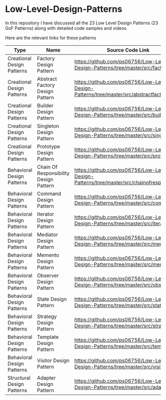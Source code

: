# Low-Level-Design-Patterns

In this repository I have discussed all the 23 Low Level Design Patterns (23 GoF Patterns) along with detailed code samples and videos

Here are the relevant links for these patterns

| Type | Name | Source Code Link |
| -----|------|------------------|
| Creational Design Patterns | Factory Design Pattern | https://github.com/ps06756/Low-Level-Design-Patterns/tree/master/src/factory |
| Creational Design Patterns | Abstract Factory Design Pattern | https://github.com/ps06756/Low-Level-Design-Patterns/tree/master/src/abstractfactory/with |
| Creational Design Patterns | Builder Design Pattern | https://github.com/ps06756/Low-Level-Design-Patterns/tree/master/src/builder | 
| Creational Design Patterns | Singleton Design Pattern | https://github.com/ps06756/Low-Level-Design-Patterns/tree/master/src/singleton |
| Creational Design Patterns | Prototype Design Pattern | https://github.com/ps06756/Low-Level-Design-Patterns/tree/master/src/prototype |
| Behavioral Design Patterns | Chain Of Responsibility Design Pattern | https://github.com/ps06756/Low-Level-Design-Patterns/tree/master/src/chainofresponsibility |
| Behavioral Design Patterns | Command Design Pattern | https://github.com/ps06756/Low-Level-Design-Patterns/tree/master/src/command |
| Behavioral Design Patterns | Iterator Design Pattern | https://github.com/ps06756/Low-Level-Design-Patterns/tree/master/src/iterator |
| Behavioral Design Patterns | Mediator Design Pattern | https://github.com/ps06756/Low-Level-Design-Patterns/tree/master/src/mediator |
| Behavioral Design Patterns | Memento Design Pattern | https://github.com/ps06756/Low-Level-Design-Patterns/tree/master/src/memento |
| Behavioral Design Patterns | Observer Design Pattern | https://github.com/ps06756/Low-Level-Design-Patterns/tree/master/src/observer |
| Behavioral Design Patterns | State Design Pattern | https://github.com/ps06756/Low-Level-Design-Patterns/tree/master/src/state
| Behavioral Design Patterns | Strategy Design Pattern | https://github.com/ps06756/Low-Level-Design-Patterns/tree/master/src/strategy |
| Behavioral Design Patterns | Template Design Pattern | https://github.com/ps06756/Low-Level-Design-Patterns/tree/master/src/template |
| Behavioral Design Patterns | Visitor Design Pattern | https://github.com/ps06756/Low-Level-Design-Patterns/tree/master/src/visitor |
| Structural Design Patterns | Adapter Design Pattern | https://github.com/ps06756/Low-Level-Design-Patterns/tree/master/src/adapter |
